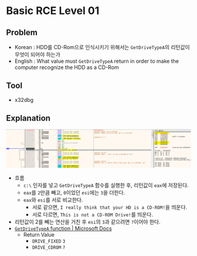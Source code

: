 # Basic RCE Level 01

## Problem
* Korean : 
HDD를 CD-Rom으로 인식시키기 위해서는 `GetDriveTypeA`의 리턴값이 무엇이 되어야 하는가 
* English : 
What value must `GetDriveTypeA` return in order to make the computer recognize the HDD as a CD-Rom 

## Tool
* x32dbg

## Explanation
![](./1.PNG?raw=true)  
* 흐름
	- `c:\` 인자를 넣고 `GetDriveTypeA` 함수를 실행한 후, 리턴값이 `eax`에 저장된다.
	- `eax`를 `2`만큼 빼고, `0`이었던 `esi`에는 `3`을 더한다.
	- `eax`와 `esi`를 서로 비교한다.
		+ 서로 같으면, `I really think that your HD is a CD-ROM!`을 띄운다.
		+ 서로 다르면, `This is not a CD-ROM Drive!`를 띄운다.
* 리턴값이 2를 빼는 연산을 거친 후 `esi`의 `3`과 같으려면 `?`이어야 한다.
* [`GetDriveTypeA` function | Microsoft Docs](https://docs.microsoft.com/en-us/windows/desktop/api/fileapi/nf-fileapi-getdrivetypea)
	- Return Value
		+ `DRIVE_FIXED` `3`
		+ `DRIVE_CDROM` `?`